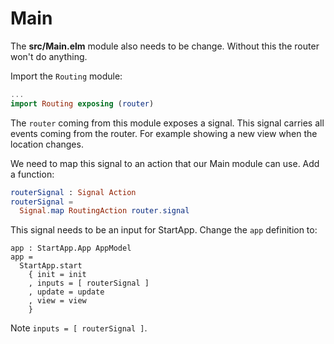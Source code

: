 # Main

The __src/Main.elm__ module also needs to be change. Without this the router won't do anything.

Import the `Routing` module:

```elm
...
import Routing exposing (router)
```

The `router` coming from this module exposes a signal. This signal carries all events coming from the router. For example showing a new view when the location changes.

We need to map this signal to an action that our Main module can use. Add a function:

```elm
routerSignal : Signal Action
routerSignal =
  Signal.map RoutingAction router.signal
```

This signal needs to be an input for StartApp. Change the `app` definition to:

```
app : StartApp.App AppModel
app =
  StartApp.start
    { init = init
    , inputs = [ routerSignal ]
    , update = update
    , view = view
    }
```

Note `inputs = [ routerSignal ]`.

